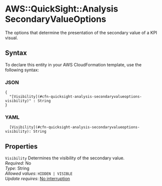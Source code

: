 # AWS::QuickSight::Analysis SecondaryValueOptions<a name="aws-properties-quicksight-analysis-secondaryvalueoptions"></a>

The options that determine the presentation of the secondary value of a KPI visual\.

## Syntax<a name="aws-properties-quicksight-analysis-secondaryvalueoptions-syntax"></a>

To declare this entity in your AWS CloudFormation template, use the following syntax:

### JSON<a name="aws-properties-quicksight-analysis-secondaryvalueoptions-syntax.json"></a>

```
{
  "[Visibility](#cfn-quicksight-analysis-secondaryvalueoptions-visibility)" : String
}
```

### YAML<a name="aws-properties-quicksight-analysis-secondaryvalueoptions-syntax.yaml"></a>

```
  [Visibility](#cfn-quicksight-analysis-secondaryvalueoptions-visibility): String
```

## Properties<a name="aws-properties-quicksight-analysis-secondaryvalueoptions-properties"></a>

`Visibility` <a name="cfn-quicksight-analysis-secondaryvalueoptions-visibility"></a>
Determines the visibility of the secondary value\.  
_Required_: No  
_Type_: String  
_Allowed values_: `HIDDEN | VISIBLE`  
_Update requires_: [No interruption](https://docs.aws.amazon.com/AWSCloudFormation/latest/UserGuide/using-cfn-updating-stacks-update-behaviors.html#update-no-interrupt)
